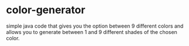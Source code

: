 # color-generator
simple java code that gives you the option between 9 different colors and allows you to generate between 1 and 9 different shades of the chosen color.
